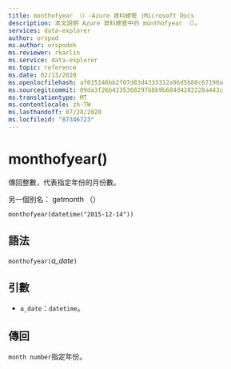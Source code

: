 ```yaml
---
title: monthofyear （）-Azure 資料總管 |Microsoft Docs
description: 本文說明 Azure 資料總管中的 monthofyear （）。
services: data-explorer
author: orspod
ms.author: orspodek
ms.reviewer: rkarlin
ms.service: data-explorer
ms.topic: reference
ms.date: 02/13/2020
ms.openlocfilehash: af015146bb2f07d83d4333312a96d5b80c67190a
ms.sourcegitcommit: 09da3f26b4235368297b8b9b604d4282228a443c
ms.translationtype: MT
ms.contentlocale: zh-TW
ms.lasthandoff: 07/28/2020
ms.locfileid: "87346723"
---
```

# <a name="monthofyear"></a>monthofyear()

傳回整數，代表指定年份的月份數。

另一個別名： getmonth （）

```kusto
monthofyear(datetime("2015-12-14"))
```

## <a name="syntax"></a>語法

`monthofyear(`*a_date*`)`

## <a name="arguments"></a>引數

* `a_date`：`datetime`。

## <a name="returns"></a>傳回

`month number`指定年份。